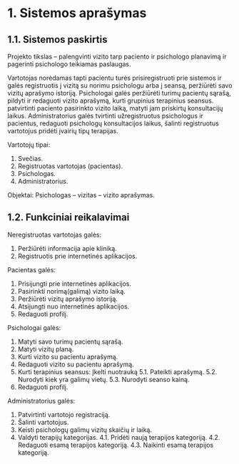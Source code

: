 # 1.	Sistemos aprašymas

  ## 1.1.	Sistemos paskirtis

Projekto tikslas – palengvinti vizito tarp paciento ir psichologo planavimą ir pagerinti psichologo teikiamas paslaugas.

Vartotojas norėdamas tapti pacientu turės prisiregistruoti prie sistemos ir galės registruotis į vizitą su norimu psichologu arba į seansą, peržiūrėti savo vizitų aprašymo istoriją. Psichologai galės peržiūrėti turimų pacientų sąrašą, pildyti ir redaguoti vizito aprašymą, kurti grupinius terapinius seansus. patvirtinti paciento pasirinkto vizito laiką, matyti jam priskirtų konsultacijų laikus. Administratorius galės tvirtinti užregistruotus psichologus ir pacientus, redaguoti psichologų konsultacijos laikus, šalinti registruotus vartotojus pridėti įvairių tipų terapijas.

Vartotojų tipai:
1. Svečias.
2. Registruotas vartotojas (pacientas).
3. Psichologas.
4. Administratorius.

Objektai: Psichologas – vizitas – vizito aprašymas.

  ## 1.2.	Funkciniai reikalavimai

Neregistruotas vartotojas galės:
1. Peržiūrėti informacija apie kliniką.
2. Registruotis prie internetinės aplikacijos.

Pacientas galės:
1.	Prisijungti prie internetinės aplikacijos.
2.	Pasirinkti norimą(galimą) vizito laiką.
3.	Peržiūrėti vizitų aprašymo istoriją.
4.	Atsijungti nuo internetinės aplikacijos.
5.	Redaguoti profilį.

Psichologai galės:
1.	Matyti savo turimų pacientų sąrašą.
2.	Matyti vizitų planą.
3.	Kurti vizito su pacientu aprašymą.
4.	Redaguoti vizito su pacientu aprašymą.
5.	Kurti terapinius seansus:
Įkelti nuotrauką
  5.1. Pateikti aprašymą.
  5.2. Nurodyti kiek yra galimų vietų.
  5.3. Nurodyti seanso kainą.
6.	Redaguoti profilį.

Administratorius galės:
1.	Patvirtinti vartotojo registraciją.
2.	Šalinti vartotojus.
3.	Keisti psichologų galimų vizitų skaičių ir laiką.
4.	Valdyti terapijų kategorijas.
  4.1. Pridėti naują terapijos kategoriją.
  4.2. Redaguoti esamą terapijos kategoriją.
  4.3. Naikinti esamą terapijos kategoriją.
